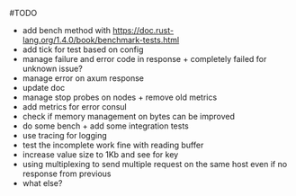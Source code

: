 #TODO
- add bench method with https://doc.rust-lang.org/1.4.0/book/benchmark-tests.html
- add tick for test based on config
- manage failure and error code in response + completely failed for unknown issue?
- manage error on axum response
- update doc
- manage stop probes on nodes + remove old metrics
- add metrics for error consul
- check if memory management on bytes can be improved
- do some bench + add some integration tests
- use tracing for logging
- test the incomplete work fine with reading buffer
- increase value size to 1Kb and see for key
- using multiplexing to send multiple request on the same host even if no response from previous
- what else?